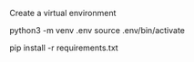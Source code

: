 Create a virtual environment

python3 -m venv .env
source .env/bin/activate





pip install -r requirements.txt
